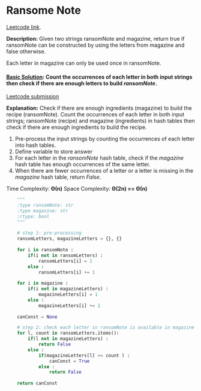 # Ransome Note

[Leetcode link](https://leetcode.com/problems/ransom-note/).

**Description:** Given two strings ransomNote and magazine, return true if ransomNote can be constructed by using the letters from magazine and false otherwise.

Each letter in magazine can only be used once in ransomNote.

#### [Basic Solution](/strings/ransomNote/solution.py): Count the occurrences of each letter in both input strings then check if there are enough letters to build *ransomNote*.

[Leetcode submission](https://leetcode.com/submissions/detail/1002132933/)

**Explanation:** Check if there are enough ingredients (magazine) to build the recipe (ransomNote).
Count the occurrences of each letter in both input strings; ransomNote (recipe) and magazine (ingredients) in hash tables then check if there are enough ingredients to build the recipe.

1. Pre-process the input strings by counting the occurrences of each letter into hash tables.
2. Define variable to store answer
3. For each letter in the *ransomNote* hash table, check if the *magazine* hash table has enough occurrences of the same letter.
4. When there are fewer occurrences of a letter or a letter is missing in the *magazine* hash table, return *False*.

Time Complexity: **Θ(n)**
Space Complexity: **Θ(2n) == Θ(n)**

```python
    """
    :type ransomNote: str
    :type magazine: str
    :rtype: bool
    """
 
    # step 1: pre-processing
    ransomLetters, magazineLetters = {}, {}
    
    for i in ransomNote :
        if(i not in ransomLetters) :
            ransomLetters[i] = 1
        else :
            ransomLetters[i] += 1
            
    for i in magazine :
        if(i not in magazineLetters) :
            magazineLetters[i] = 1
        else :
            magazineLetters[i] += 1
    
    canConst = None

    # step 2: check each letter in ransomNote is available in magazine
    for l, count in ransomLetters.items():
        if(l not in magazineLetters) :
            return False
        else :
            if(magazineLetters[l] >= count ) :
                canConst = True
            else :
                return False
    
    return canConst
```
